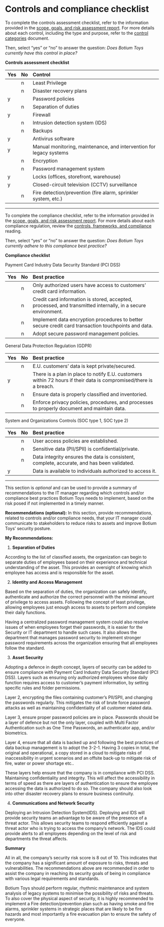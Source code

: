 # Controls and compliance checklist

To complete the controls assessment checklist, refer to the information provided in the [scope, goals, and risk assessment report](https://docs.google.com/document/d/1s2u_RuhRAI40JSh-eZHvaFsV1ZMxcNSWXifHDTOsgFc/template/preview#heading=h.evidx83t54sc). For more details about each control, including the type and purpose, refer to the [control categories](https://docs.google.com/document/d/1btezuy_bMKWoK8pd97ZuzdWB9y6au_zfkrpkfVf8ktI/template/preview) document.

Then, select “yes” or “no” to answer the question: *Does Botium Toys currently have this control in place?* 

**Controls assessment checklist**

|   Yes |     No | Control |
| :---- | :---- | :---- |
|   | n | Least Privilege |
|   | n | Disaster recovery plans |
| y |   | Password policies |
|   | n | Separation of duties |
| y |   | Firewall |
|   | n | Intrusion detection system (IDS) |
|   | n | Backups |
| y |   | Antivirus software |
| y |   | Manual monitoring, maintenance, and intervention for legacy systems |
|   | n | Encryption |
|   | n | Password management system |
| y |   | Locks (offices, storefront, warehouse) |
| y |   | Closed-circuit television (CCTV) surveillance |
|   | n | Fire detection/prevention (fire alarm, sprinkler system, etc.) |

---

To complete the compliance checklist, refer to the information provided in the [scope, goals, and risk assessment report](https://docs.google.com/document/d/1s2u_RuhRAI40JSh-eZHvaFsV1ZMxcNSWXifHDTOsgFc/template/preview). For more details about each compliance regulation, review the [controls, frameworks, and compliance](https://www.coursera.org/learn/foundations-of-cybersecurity/supplement/xu4pr/controls-frameworks-and-compliance) reading.

Then, select “yes” or “no” to answer the question: *Does Botium Toys currently adhere to this compliance best practice?*

**Compliance checklist**

Payment Card Industry Data Security Standard (PCI DSS)

| Yes |     No | Best practice |
| :---- | :---- | :---- |
|  | n | Only authorized users have access to customers’ credit card information.  |
|  | n | Credit card information is stored, accepted, processed, and transmitted internally, in a secure environment. |
|  | n | Implement data encryption procedures to better secure credit card transaction touchpoints and data.  |
|  | n | Adopt secure password management policies. |

General Data Protection Regulation (GDPR)

| Yes |     No | Best practice |
| :---- | :---- | :---- |
|   | n | E.U. customers’ data is kept private/secured. |
| y |   | There is a plan in place to notify E.U. customers within 72 hours if their data is compromised/there is a breach. |
|   | n | Ensure data is properly classified and inventoried. |
|   | n | Enforce privacy policies, procedures, and processes to properly document and maintain data. |

System and Organizations Controls (SOC type 1, SOC type 2\) 

| Yes |     No | Best practice |
| :---- | :---- | :---- |
|   | n | User access policies are established. |
|   | n | Sensitive data (PII/SPII) is confidential/private. |
|   | n | Data integrity ensures the data is consistent, complete, accurate, and has been validated. |
| y |   | Data is available to individuals authorized to access it. |

---

This section is *optional* and can be used to provide a summary of recommendations to the IT manager regarding which controls and/or compliance best practices Botium Toys needs to implement, based on the risk posed if not implemented in a timely manner.

**Recommendations (optional):** In this section, provide recommendations, related to controls and/or compliance needs, that your IT manager could communicate to stakeholders to reduce risks to assets and improve Botium Toys’ security posture.

**My Recommendations:**

1) **Separation of Duties**

According to the list of classified assets, the organization can begin to separate duties of employees based on their experience and technical understanding of the asset. This provides an oversight of knowing which employee has access and is responsible for the asset. 

2) **Identity and Access Management**

Based on the separation of duties, the organization can safely identify, authenticate and authorize the correct personnel with the minimal amount of privilege to access assets. Following the concept of least privilege, allowing employees just enough access to assets to perform and complete their daily functions. 

Having a centralized password management system could also resolve issues of when employees forget their passwords, it is easier for the Security or IT department to handle such cases. It also allows the department that manages password security to implement stronger password requirements across the organization ensuring that all employees follow the standard.

3) **Asset Security** 

Adopting a defence in depth concept, layers of security can be added to ensure compliance with Payment Card Industry Data Security Standard (PCI DSS). Layers such as ensuring only authorized employees whose daily function requires access to customer’s payment information, by setting specific rules and folder permissions. 

Layer 2, encrypting the files containing customer’s PII/SPII, and changing the passwords regularly. This mitigates the risk of brute force password attacks as well as maintaining confidentiality of all customer related data.

Layer 3, ensure proper password policies are in place. Passwords should be a layer of defence but not the only layer, coupled with Multi Factor Authentication such as One Time Passwords, an authenticator app, and/or biometrics. 

Layer 4, ensure that all data is backed up and following the best practices of data backup management is to adopt the 3-2-1. Having 3 copies in total, the original and operational, a copy stored in a cloud to mitigate risks of inaccessibility in urgent scenarios and an offsite back-up to mitigate risk of fire, water or power shortage etc..

These layers help ensure that the company is in compliance with PCI DSS. Maintaining confidentiality and integrity. This will affect the accessibility in terms of speed as there are layers of authentication to ensure the employee accessing the data is authorized to do so. The company should also look into other disaster recovery plans to ensure business continuity.

4) **Communications and Network Security**

Deploying an Intrusion Detection System(IDS). Deploying and IDS will provide security teams an advantage to be aware of the presence of a threat actor. This allows security teams to respond efficiently against a threat actor who is trying to access the company’s network. The IDS could provide alerts to all employees depending on the level of risk and departments the threat affects. 

**Summary**

All in all, the company’s security risk score is 8 out of 10\. This indicates that the company has a significant amount of exposure to risks, threats and vulnerabilities. The recommendations above are recommended in order to assist the company in reaching its security goals of being in compliance with various legal requirements and standards.

Botium Toys should perform regular, rhythmic maintenance and system analysis of legacy systems to minimise the possibility of risks and threats. To also cover the physical aspect of security, it is highly recommended to implement a Fire detection/prevention plan such as having smoke and fire alarms, sprinkler systems in strategic places that are likely to be fire hazards and most importantly a fire evacuation plan to ensure the safety of everyone.
